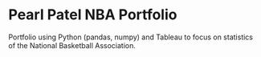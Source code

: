 # Pearl Patel NBA Portfolio
Portfolio using Python (pandas, numpy) and Tableau to focus on statistics of the National Basketball Association. 

